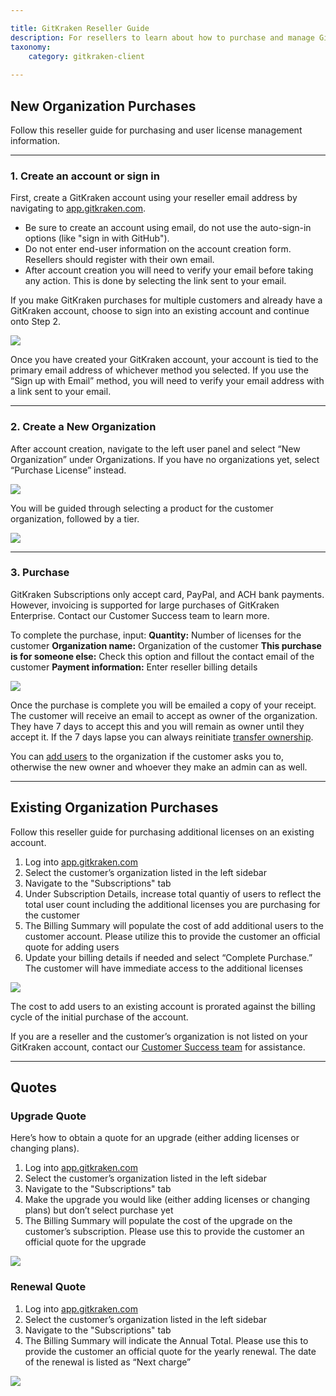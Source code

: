 ```yaml
---

title: GitKraken Reseller Guide
description: For resellers to learn about how to purchase and manage GitKraken Accounts and Organizations
taxonomy:
    category: gitkraken-client
    
---
```


## New Organization Purchases

Follow this reseller guide for purchasing and user license management information.

***

### 1. Create an account or sign in

First, create a GitKraken account using your reseller email address by navigating to [app.gitkraken.com](https://app.gitkraken.com/register).

+ Be sure to create an account using email, do not use the auto-sign-in options (like "sign in with GitHub").
+ Do not enter end-user information on the account creation form. Resellers should register with their own email.
+ After account creation you will need to verify your email before taking any action. This is done by selecting the link sent to your email.

<div class='callout callout--basic'>
   	<p>If you make GitKraken purchases for multiple customers and already have a GitKraken account, choose to sign into an existing account and continue onto Step 2.</p>
</div>

<img src="/wp-content/uploads/gitkraken-reseller-guide-create-an-account-or-sign-in.png" class="img-responsive center img-bordered">

Once you have created your GitKraken account, your account is tied to the primary email address of whichever method you selected. If you use the “Sign up with Email” method, you will need to verify your email address with a link sent to your email.

***

### 2. Create a New Organization

After account creation, navigate to the left user panel and select “New Organization” under Organizations. If you have no organizations yet, select “Purchase License” instead.


<img src="/wp-content/uploads/gitkraken-reseller-guide-create-a-new-organization.png" class="img-responsive center img-bordered">

You will be guided through selecting a product for the customer organization, followed by a tier.

<img src="/wp-content/uploads/gitkraken-reseller-guide-create-a-new-organization2.png" class="img-responsive center img-bordered">

***

### 3. Purchase


<div class='callout callout--basic'>
   	<p>GitKraken Subscriptions only accept card, PayPal, and ACH bank payments. However, invoicing is supported for large purchases of GitKraken Enterprise. Contact our Customer Success team to learn more.</p>
</div>

To complete the purchase, input:
**Quantity:** Number of licenses for the customer
**Organization name:** Organization of the customer
**This purchase is for someone else:** Check this option and fillout the contact email of the customer
**Payment information:** Enter reseller billing details

<img src="/wp-content/uploads/gitkraken-reseller-guide-purchase.png" class="img-responsive center img-bordered">

Once the purchase is complete you will be emailed a copy of your receipt. The customer will receive an email to accept as owner of the organization. They have 7 days to accept this and you will remain as owner until they accept it. If the 7 days lapse you can always reinitiate [transfer ownership](/gitkraken-client/gitkraken-organization/#transfer-ownership).

You can [add users](/gitkraken-client/gitkraken-organization/#add-users) to the organization if the customer asks you to, otherwise the new owner and whoever they make an admin can as well.

***

## Existing Organization Purchases

Follow this reseller guide for purchasing additional licenses on an existing account.

1. Log into [app.gitkraken.com](https://app.gitkraken.com/)
2. Select the customer’s organization listed in the left sidebar
3. Navigate to the "Subscriptions" tab
4. Under Subscription Details, increase total quantiy of users to reflect the total user count including the additional licenses you are purchasing for the customer
5. The Billing Summary will populate the cost of add additional users to the customer account. Please utilize this to provide the customer an official quote for adding users
6. Update your billing details if needed and select “Complete Purchase.” The customer will have immediate access to the additional licenses

<img src="/wp-content/uploads/existing-purchases.gif" class="img-responsive center img-bordered">

<div class='callout callout--basic'>
   	<p>The cost to add users to an existing account is prorated against the billing cycle of the initial purchase of the account.</p>
       	<p>If you are a reseller and the customer’s organization is not listed on your GitKraken account, contact our <a href="https://www.gitkraken.com/sales-inquiries">Customer Success team</a> for assistance.</p>
</div>

***

## Quotes

### Upgrade Quote

Here’s how to obtain a quote for an upgrade (either adding licenses or changing plans).

1. Log into [app.gitkraken.com](https://app.gitkraken.com/)
2. Select the customer’s organization listed in the left sidebar
3. Navigate to the "Subscriptions" tab
4. Make the upgrade you would like (either adding licenses or changing plans) but don’t select purchase yet
5. The Billing Summary will populate the cost of the upgrade on the customer’s subscription. Please use this to provide the customer an official quote for the upgrade

<img src="/wp-content/uploads/gitkraken-reseller-guide-upgrade-quote.png" class="img-responsive center img-bordered">

### Renewal Quote

1. Log into [app.gitkraken.com](https://app.gitkraken.com/)
2. Select the customer’s organization listed in the left sidebar
3. Navigate to the "Subscriptions" tab
4. The Billing Summary will indicate the Annual Total. Please use this to provide the customer an official quote for the yearly renewal. The date of the renewal is listed as “Next charge”

<img src="/wp-content/uploads/gitkraken-reseller-guide-renewal-quote.png" class="img-responsive center img-bordered">
